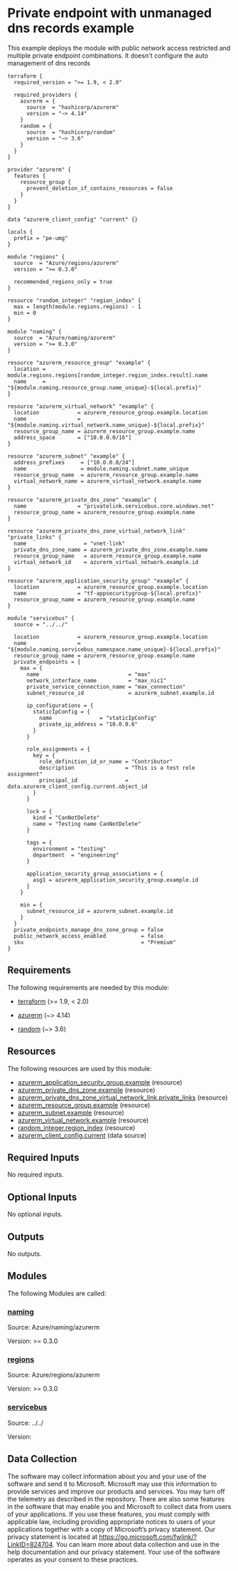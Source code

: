 <!-- BEGIN_TF_DOCS -->
# Private endpoint with unmanaged dns records example

This example deploys the module with public network access restricted and multiple private endpoint combinations. It doesn't configure the auto management of dns records

```hcl
terraform {
  required_version = ">= 1.9, < 2.0"

  required_providers {
    azurerm = {
      source  = "hashicorp/azurerm"
      version = "~> 4.14"
    }
    random = {
      source  = "hashicorp/random"
      version = "~> 3.6"
    }
  }
}

provider "azurerm" {
  features {
    resource_group {
      prevent_deletion_if_contains_resources = false
    }
  }
}

data "azurerm_client_config" "current" {}

locals {
  prefix = "pe-umg"
}

module "regions" {
  source  = "Azure/regions/azurerm"
  version = ">= 0.3.0"

  recommended_regions_only = true
}

resource "random_integer" "region_index" {
  max = length(module.regions.regions) - 1
  min = 0
}

module "naming" {
  source  = "Azure/naming/azurerm"
  version = ">= 0.3.0"
}

resource "azurerm_resource_group" "example" {
  location = module.regions.regions[random_integer.region_index.result].name
  name     = "${module.naming.resource_group.name_unique}-${local.prefix}"
}

resource "azurerm_virtual_network" "example" {
  location            = azurerm_resource_group.example.location
  name                = "${module.naming.virtual_network.name_unique}-${local.prefix}"
  resource_group_name = azurerm_resource_group.example.name
  address_space       = ["10.0.0.0/16"]
}

resource "azurerm_subnet" "example" {
  address_prefixes     = ["10.0.0.0/24"]
  name                 = module.naming.subnet.name_unique
  resource_group_name  = azurerm_resource_group.example.name
  virtual_network_name = azurerm_virtual_network.example.name
}

resource "azurerm_private_dns_zone" "example" {
  name                = "privatelink.servicebus.core.windows.net"
  resource_group_name = azurerm_resource_group.example.name
}

resource "azurerm_private_dns_zone_virtual_network_link" "private_links" {
  name                  = "vnet-link"
  private_dns_zone_name = azurerm_private_dns_zone.example.name
  resource_group_name   = azurerm_resource_group.example.name
  virtual_network_id    = azurerm_virtual_network.example.id
}

resource "azurerm_application_security_group" "example" {
  location            = azurerm_resource_group.example.location
  name                = "tf-appsecuritygroup-${local.prefix}"
  resource_group_name = azurerm_resource_group.example.name
}

module "servicebus" {
  source = "../../"

  location            = azurerm_resource_group.example.location
  name                = "${module.naming.servicebus_namespace.name_unique}-${local.prefix}"
  resource_group_name = azurerm_resource_group.example.name
  private_endpoints = {
    max = {
      name                            = "max"
      network_interface_name          = "max_nic1"
      private_service_connection_name = "max_connection"
      subnet_resource_id              = azurerm_subnet.example.id

      ip_configurations = {
        staticIpConfig = {
          name               = "staticIpConfig"
          private_ip_address = "10.0.0.6"
        }
      }

      role_assignments = {
        key = {
          role_definition_id_or_name = "Contributor"
          description                = "This is a test role assignment"
          principal_id               = data.azurerm_client_config.current.object_id
        }
      }

      lock = {
        kind = "CanNotDelete"
        name = "Testing name CanNotDelete"
      }

      tags = {
        environment = "testing"
        department  = "engineering"
      }

      application_security_group_associations = {
        asg1 = azurerm_application_security_group.example.id
      }
    }

    min = {
      subnet_resource_id = azurerm_subnet.example.id
    }
  }
  private_endpoints_manage_dns_zone_group = false
  public_network_access_enabled           = false
  sku                                     = "Premium"
}
```

<!-- markdownlint-disable MD033 -->
## Requirements

The following requirements are needed by this module:

- <a name="requirement_terraform"></a> [terraform](#requirement\_terraform) (>= 1.9, < 2.0)

- <a name="requirement_azurerm"></a> [azurerm](#requirement\_azurerm) (~> 4.14)

- <a name="requirement_random"></a> [random](#requirement\_random) (~> 3.6)

## Resources

The following resources are used by this module:

- [azurerm_application_security_group.example](https://registry.terraform.io/providers/hashicorp/azurerm/latest/docs/resources/application_security_group) (resource)
- [azurerm_private_dns_zone.example](https://registry.terraform.io/providers/hashicorp/azurerm/latest/docs/resources/private_dns_zone) (resource)
- [azurerm_private_dns_zone_virtual_network_link.private_links](https://registry.terraform.io/providers/hashicorp/azurerm/latest/docs/resources/private_dns_zone_virtual_network_link) (resource)
- [azurerm_resource_group.example](https://registry.terraform.io/providers/hashicorp/azurerm/latest/docs/resources/resource_group) (resource)
- [azurerm_subnet.example](https://registry.terraform.io/providers/hashicorp/azurerm/latest/docs/resources/subnet) (resource)
- [azurerm_virtual_network.example](https://registry.terraform.io/providers/hashicorp/azurerm/latest/docs/resources/virtual_network) (resource)
- [random_integer.region_index](https://registry.terraform.io/providers/hashicorp/random/latest/docs/resources/integer) (resource)
- [azurerm_client_config.current](https://registry.terraform.io/providers/hashicorp/azurerm/latest/docs/data-sources/client_config) (data source)

<!-- markdownlint-disable MD013 -->
## Required Inputs

No required inputs.

## Optional Inputs

No optional inputs.

## Outputs

No outputs.

## Modules

The following Modules are called:

### <a name="module_naming"></a> [naming](#module\_naming)

Source: Azure/naming/azurerm

Version: >= 0.3.0

### <a name="module_regions"></a> [regions](#module\_regions)

Source: Azure/regions/azurerm

Version: >= 0.3.0

### <a name="module_servicebus"></a> [servicebus](#module\_servicebus)

Source: ../../

Version:

<!-- markdownlint-disable-next-line MD041 -->
## Data Collection

The software may collect information about you and your use of the software and send it to Microsoft. Microsoft may use this information to provide services and improve our products and services. You may turn off the telemetry as described in the repository. There are also some features in the software that may enable you and Microsoft to collect data from users of your applications. If you use these features, you must comply with applicable law, including providing appropriate notices to users of your applications together with a copy of Microsoft’s privacy statement. Our privacy statement is located at <https://go.microsoft.com/fwlink/?LinkID=824704>. You can learn more about data collection and use in the help documentation and our privacy statement. Your use of the software operates as your consent to these practices.
<!-- END_TF_DOCS -->